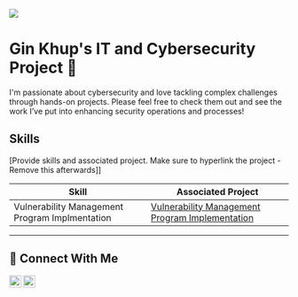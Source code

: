 <a href="https://www.linkedin.com/in/gin-khup/"><img src="https://img.shields.io/badge/-LinkedIn-0072b1?&style=for-the-badge&logo=linkedin&logoColor=white" /></a>
# Gin Khup</a>'s IT and Cybersecurity Project 🔐

I'm passionate about cybersecurity and love tackling complex challenges through hands-on projects. Please feel free to check them out and see the work I’ve put into enhancing security operations and processes!

## Skills
[Provide skills and associated project. Make sure to hyperlink the project - Remove this afterwards]]

| Skill                                         | Associated Project         |
|-----------------------------------------------|----------------------------|
| Vulnerability Management Program Implmentation          | [Vulnerability Management Program Implementation](https://github.com/ginkhup/Vulnerability-Management-Program/tree/main)</a>|


<hr/>

## 🤳 Connect With Me

[<img align="left" alt="___________ | YouTube" width="22px" src="https://cdn.jsdelivr.net/npm/simple-icons@v3/icons/youtube.svg" />][youtube]
[<img align="left" alt="___________ | LinkedIn" width="22px" src="https://cdn.jsdelivr.net/npm/simple-icons@v3/icons/linkedin.svg" />][linkedin]


[youtube]: https://www.youtube.com/@ginlkhup
[linkedin]: https://linkedin.com/in/gin-khup

<!--
<img width="35" alt="image" src="https://github.com/user-attachments/assets/2f41c7cd-5ea8-4475-b451-a37161b6c3fb"> 
<img width="35" alt="image" src="https://github.com/user-attachments/assets/77649969-9910-4994-8b96-74a116cfb2a8">
-->
